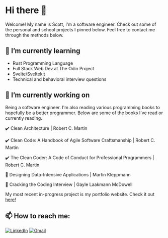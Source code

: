 # Hi there 👋

Welcome! My name is Scott, I'm a software engineer. Check out some of the personal and school projects I pinned below. Feel free to contact me through the methods below.

## 🌱 I’m currently learning
- Rust Programming Language
- Full Stack Web Dev at The Odin Project
- Svelte/Sveltekit
- Technical and behavioral interview questions

## 🔭 I’m currently working on
Being a software engineer. I'm also reading various programming books to hopefully be a better programmer. Below are some of the books I've read or currently reading.

✔️ Clean Architecture | Robert C. Martin

✔️ Clean Code: A Handbook of Agile Software Craftsmanship | Robert C. Martin

✔️ The Clean Coder: A Code of Conduct for Professional Programmers | Robert C. Martin

📖 Designing Data-Intensive Applications | Martin Kleppmann

📖 Cracking the Coding Interview | Gayle Laakmann McDowell


My most recent in-progress project is my portfolio website.
Check it out [here!](https://www.scottti.dev/)

## 📫 How to reach me:
[![LinkedIn](https://img.shields.io/badge/LinkedIn-Scott_Ti-informational?style=flat-square&logo=linkedin&logoColor=white)](https://www.linkedin.com/in/scott-ti)
[![Gmail](https://img.shields.io/badge/Gmail-scott.ti312@gmail.com-informational?style=flat-square&color=EA4335&logo=gmail&logoColor=white)](mailto:scott.ti312@gmail.com?subject=Hey!)
